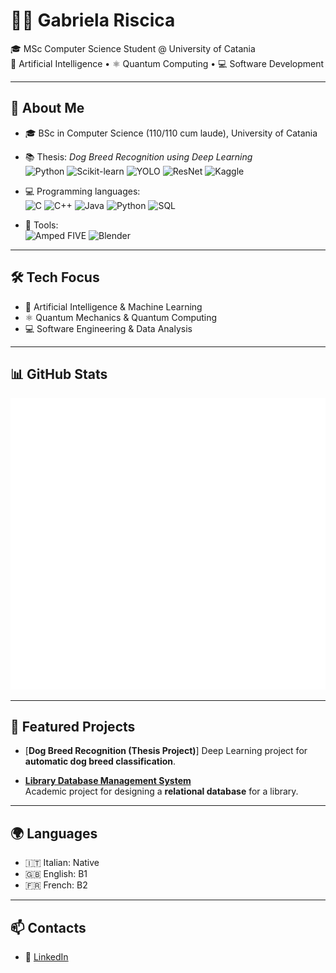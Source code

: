 # 👩‍💻 Gabriela Riscica

🎓 MSc Computer Science Student @ University of Catania  
🤖 Artificial Intelligence • ⚛️ Quantum Computing • 💻 Software Development  

---

## 🚀 About Me
- 🎓 BSc in Computer Science (110/110 cum laude), University of Catania  
- 📚 Thesis: *Dog Breed Recognition using Deep Learning*  
  ![Python](https://img.shields.io/badge/-Python-3776AB?logo=python&logoColor=white)
  ![Scikit-learn](https://img.shields.io/badge/-Scikit--learn-F7931E?logo=scikitlearn&logoColor=white)
  ![YOLO](https://img.shields.io/badge/-YOLO-00FFFF?logo=opencv&logoColor=black)
  ![ResNet](https://img.shields.io/badge/-ResNet-000000?logo=pytorch&logoColor=white)
  ![Kaggle](https://img.shields.io/badge/-Kaggle-20BEFF?logo=kaggle&logoColor=white)  

- 💻 Programming languages:  
  ![C](https://img.shields.io/badge/-C-A8B9CC?logo=c&logoColor=black)
  ![C++](https://img.shields.io/badge/-C++-00599C?logo=cplusplus&logoColor=white)
  ![Java](https://img.shields.io/badge/-Java-007396?logo=java&logoColor=white)
  ![Python](https://img.shields.io/badge/-Python-3776AB?logo=python&logoColor=white)
  ![SQL](https://img.shields.io/badge/-SQL-003B57?logo=postgresql&logoColor=white)  

- 🔬 Tools:  
  ![Amped FIVE](https://img.shields.io/badge/-Amped%20FIVE-FF0000?logo=zoom&logoColor=white)
  ![Blender](https://img.shields.io/badge/-Blender-F5792A?logo=blender&logoColor=white)  

---

## 🛠️ Tech Focus
- 🤖 Artificial Intelligence & Machine Learning  
- ⚛️ Quantum Mechanics & Quantum Computing  
- 💻 Software Engineering & Data Analysis  

---

## 📊 GitHub Stats
![Metrics](./metrics.svg)

---

## 🚀 Featured Projects
- [**Dog Breed Recognition (Thesis Project)**]
  Deep Learning project for **automatic dog breed classification**.  

- [**Library Database Management System**](https://github.com/elakela/gestione-biblioteca.git)  
  Academic project for designing a **relational database** for a library.  

---

## 🌍 Languages
- 🇮🇹 Italian: Native  
- 🇬🇧 English: B1  
- 🇫🇷 French: B2  

---

## 📫 Contacts
- 💼 [LinkedIn](https://linkedin.com/in/gabriela-riscica)  
